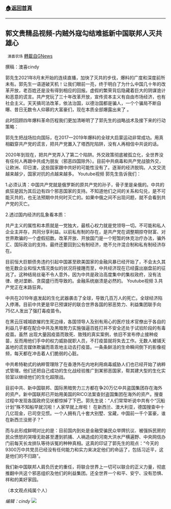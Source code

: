 ###  [:house:返回首頁](https://github.com/ourhimalayas/txt)
---


## 郭文贵精品视频-内贼外寇勾结难抵新中国联邦人灭共雄心
` 澳喜农场` [轉載自GNews](https://gnews.org/zh-hans/1548759/)

撰稿：澳喜cindy

郭先生2021年8月末开始的连续直播，加快了灭共的步伐，爆料的广度和深度前所未有。郭先生一语道破天机！让我们眼前一亮，终于明白了为什么中国几十年的改革开放，老百姓还是没有得到相应的回报。虚假的繁荣背后隐藏着巨大的阴谋诡计和恶意的谎言。共产党玩了三十年改革开放，宣传资本主义有自由市场经济，也有社会主义。天天搞司法改革，依法治国，以德治国都是骗人，一个个骗局不断自曝、昔日无数令人仰慕的大富豪们，现在本质全部爆露出来了 。

此时回顾四年爆料革命历程我们更加清晰明了了郭先生的战略战术及接下来的行动策略：

郭先生把战场拉向国际，在2017—2019年爆料的全球大启蒙运动非常成功。用真相戳穿共产党的谎言，把共产党置入了塔西陀陷阱，没有人再相信中共说的话。

2020年到现在，把共产党弄入了第二个陷阱。外交政策彻底被孤立化，全世界没有任何人再跟中共成为朋友（邪恶四国除外）。目前中共病毒和共产党战狼外交，让欧洲、印日澳，这些国家跟中共好的可能性没有了。逐渐的经济脱钩。人文交流越来越少，国家对抗的点越来越多。
Youtube视频
郭先生告诉我们：

1.必须认清：中国共产党就是俄罗斯的原共产党的孙子，骨子里是亲俄的。中共的疯狂是因为其后边有四个邪恶国家的支持。不知道他们之间的关系和勾兑，是不可能灭共的，也无法预期中共何时灭亡的。如果中俄之间不出现问题，就不会看到共产党的灭亡。

2.透过国内经济的乱象看本质：

共产主义的属性和本质就是一党独大，最核心权力就是党领导一切。不可能和私人企业主并存，共同分享利益。以前私有制的存在，是共产党在调整期掠夺财富、对世界欺骗的一个虚假招数。改革开放、开放国门是一个短暂的休克治疗办法，骗外汇、国际政治的支持。最终还要回到公有制经济，绝不允许混合制和私有制经济存在。

目前恒大巨额债务违约引起中国甚至欧美国家的金融风暴已经开始了，不会太久其他无数企业和恒大情况类似的状况将接踵而至，中共经济现在已经露出崩盘前的征兆了。这种结局丝毫不令人意外，因为中共是政治高度集中的集权政府，没有法律、绝对垄断、贪腐盛行而导致的。金融系统崩溃是必然的。
Youtube视频
3.共产党正在末路狂奔。

中共在2019年底发起的生化武器袭击了全球，导致几百万人的死亡。全球经济陷入停滞。目前中共更是早已预谋好的联合世界各国的邪恶势力、利益集团联手向75亿人发出了强打毒疫苗令。

在黑云压城城欲摧的生死边缘，各国领导人及别有用心的医疗技术官僚出于各自的利益几乎都在配合中共及黑暗势力实施强逼百姓打并不安全还处于试验阶段的有毒疫苗。虽然 出现大量因疫苗而致死、致残的真实案例，依旧不宣布停止接种疫苗，反而用他们手中的权力威胁就职人员，不打疫苗就将失去工作。无数人被铺天盖地的谎言媒体欺骗而乖乖地主动去打疫苗。一条条鲜活的生命瞬间倒下的影像视频，每天都在冲击着人们脆弱的心脏。

中共希特勒式的纳粹管理除了在香港外在内地利用病毒威胁人们也已经开始了纳粹式管理。他们还把自己成功的生化战经验推广到某邪恶国家，帮其建大型的生化实验室以继续他们的生化超限战。

目前中共、新中国联邦、国际黑暗势力三方都在争20万亿中共盗国集团存在海外的资产。新中国联邦已开始用美国的RICO法案查封盗国集团在海外的资产。搜查过程中发现各国政府见状都惊掉了下巴。郭先生说：“人们常常听说中共有个“沉船计划”殊不知船早就沉啦！人家早就上岸啦！ 在新西兰、澳大利亚，德国搜查中十几亿现金，已司空见惯。一个人拥有几十套大别墅、宝藏，中国前一千个富豪，谁在新西兰没房子？”

而与此形成鲜明对比的是：目前国内到处是金融受骗民众举牌抗议、被强拆民房的民众愤怒的哭嚎无助甚至遭到抓捕、人祸造成的河南大洪水尸横遍野、中央网信办门前每天长龙排队等待诉冤的种种真相。这真的印证了郭先生的观点：“今天的9300万中共党员已经没有任何能力和实力来决定他们的命运了，包括习近平，这是他们的不归路”。

我们新中国联邦人肩负历史的重任，将联合世界上一切可以联合的正义力量，彻底推翻中共这个邪恶组织及他们的利益集团。还全世界一个和平、安宁、没有恐惧、祥和的美好家园。

（本文观点纯属个人）

*编辑：cindy*
![](https://assets.gnews.org/wp-content/uploads/2021/09/澳喜图标2-1.jpg)
